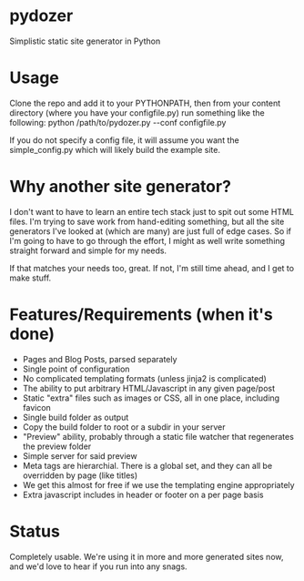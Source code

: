 # pydozer
Simplistic static site generator in Python

# Usage
Clone the repo and add it to your PYTHONPATH, then from your content directory (where you have your configfile.py) run something like the following:
 python /path/to/pydozer.py --conf configfile.py

If you do not specify a config file, it will assume you want the simple_config.py which will likely build the example site. 

# Why another site generator?
I don't want to have to learn an entire tech stack just to spit out some HTML files.  I'm trying to save work from hand-editing something, but all the site generators I've looked at (which are many) are just full of edge cases.  So if I'm going to have to go through the effort, I might as well write something straight forward and simple for my needs.

If that matches your needs too, great.  If not, I'm still time ahead, and I get to make stuff.

# Features/Requirements (when it's done)
- Pages and Blog Posts, parsed separately
- Single point of configuration
- No complicated templating formats (unless jinja2 is complicated)
- The ability to put arbitrary HTML/Javascript in any given page/post
- Static "extra" files such as images or CSS, all in one place, including favicon
- Single build folder as output
- Copy the build folder to root or a subdir in your server
- "Preview" ability, probably through a static file watcher that regenerates the preview folder
- Simple server for said preview
- Meta tags are hierarchial.  There is a global set, and they can all be overridden by page (like titles)
 - We get this almost for free if we use the templating engine appropriately
- Extra javascript includes in header or footer on a per page basis

# Status
Completely usable.  We're using it in more and more generated sites now, and we'd love to hear if you run into any snags.